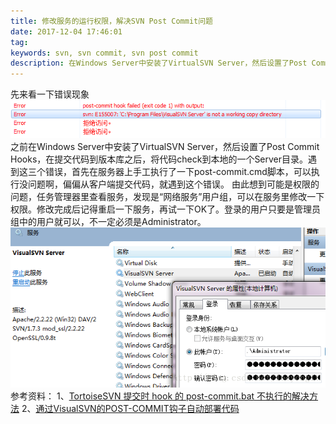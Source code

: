 ```yaml
---
title: 修改服务的运行权限，解决SVN Post Commit问题
date: 2017-12-04 17:46:01
tag: 
keywords: svn, svn commit, svn post commit
description: 在Windows Server中安装了VirtualSVN Server，然后设置了Post Commit Hooks，在提交代码到版本库之后，将代码check到本地的一个Server目录。
---
```


先来看一下错误现象
![](./20171204-svn-commit/39469-20171204174550060-1733925531.png)
之前在Windows Server中安装了VirtualSVN Server，然后设置了Post Commit Hooks，在提交代码到版本库之后，将代码check到本地的一个Server目录。遇到这三个错误，首先在服务器上手工执行了一下post-commit.cmd脚本，可以执行没问题啊，偏偏从客户端提交代码，就遇到这个错误。
由此想到可能是权限的问题，任务管理器里查看服务，发现是“网络服务”用户组，可以在服务里修改一下权限。修改完成后记得重启一下服务，再试一下OK了。登录的用户只要是管理员组中的用户就可以，不一定必须是Administrator。
![](./20171204-svn-commit/39469-20171204174603497-607265840.png)
参考资料：
1、[TortoiseSVN 提交时 hook 的 post-commit.bat 不执行的解决方法](http://blog.csdn.net/leeyongit/article/details/28874133)
2、[通过VisualSVN的POST-COMMIT钩子自动部署代码](http://blog.csdn.net/sinat_30999181/article/details/48208987)












